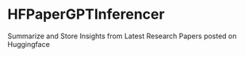 # HFPaperGPTInferencer
Summarize and Store Insights from Latest Research Papers posted on Huggingface
